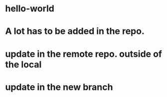 # hello-world
# A lot has to be added in the repo.
# update in the remote repo. outside of the local
# update in the new branch
